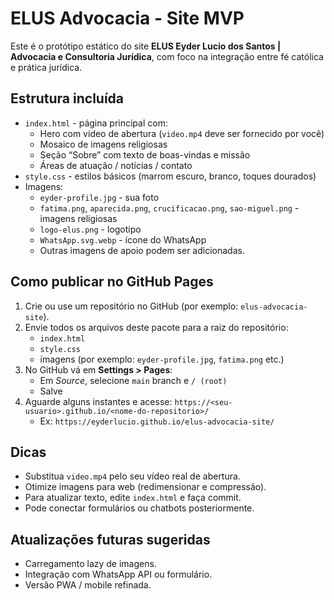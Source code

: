 # ELUS Advocacia - Site MVP

Este é o protótipo estático do site **ELUS Eyder Lucio dos Santos | Advocacia e Consultoria Jurídica**, com foco na integração entre fé católica e prática jurídica.

## Estrutura incluída

- `index.html` - página principal com:
  - Hero com vídeo de abertura (`video.mp4` deve ser fornecido por você)
  - Mosaico de imagens religiosas
  - Seção “Sobre” com texto de boas-vindas e missão
  - Áreas de atuação / notícias / contato
- `style.css` - estilos básicos (marrom escuro, branco, toques dourados)
- Imagens:
  - `eyder-profile.jpg` - sua foto
  - `fatima.png`, `aparecida.png`, `crucificacao.png`, `sao-miguel.png` - imagens religiosas
  - `logo-elus.png` - logotipo
  - `WhatsApp.svg.webp` - ícone do WhatsApp
  - Outras imagens de apoio podem ser adicionadas.

## Como publicar no GitHub Pages

1. Crie ou use um repositório no GitHub (por exemplo: `elus-advocacia-site`).
2. Envie todos os arquivos deste pacote para a raiz do repositório:
   - `index.html`
   - `style.css`
   - imagens (por exemplo: `eyder-profile.jpg`, `fatima.png` etc.)
3. No GitHub vá em **Settings > Pages**:
   - Em *Source*, selecione `main` branch e `/ (root)`
   - Salve
4. Aguarde alguns instantes e acesse: `https://<seu-usuario>.github.io/<nome-do-repositorio>/`
   - Ex: `https://eyderlucio.github.io/elus-advocacia-site/`

## Dicas

- Substitua `video.mp4` pelo seu vídeo real de abertura.
- Otimize imagens para web (redimensionar e compressão).
- Para atualizar texto, edite `index.html` e faça commit.
- Pode conectar formulários ou chatbots posteriormente.

## Atualizações futuras sugeridas

- Carregamento lazy de imagens.
- Integração com WhatsApp API ou formulário.
- Versão PWA / mobile refinada.
